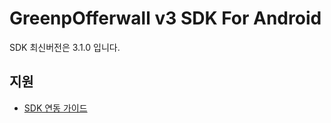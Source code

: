 # GreenpOfferwall v3 SDK For Android
SDK 최신버전은 3.1.0 입니다.
## 지원
- [SDK 연동 가이드](https://github.com/adbcsdk/GreenpOfferwall/wiki/Greenp-Offerwall-v3-%EC%97%B0%EB%8F%99%EA%B0%80%EC%9D%B4%EB%93%9C)
